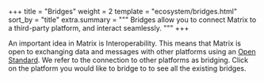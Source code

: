 +++
title = "Bridges"
weight = 2
template = "ecosystem/bridges.html"
sort_by = "title"
extra.summary = """
Bridges allow you to connect Matrix to a third-party platform, and interact
seamlessly.
"""
+++

An important idea in Matrix is Interoperability. This means that Matrix is open
to exchanging data and messages with other platforms using an
[Open Standard](https://matrix.org/docs/spec). We refer to the connection to
other platforms as bridging. Click on the platform you would like to bridge to
to see all the existing bridges.
